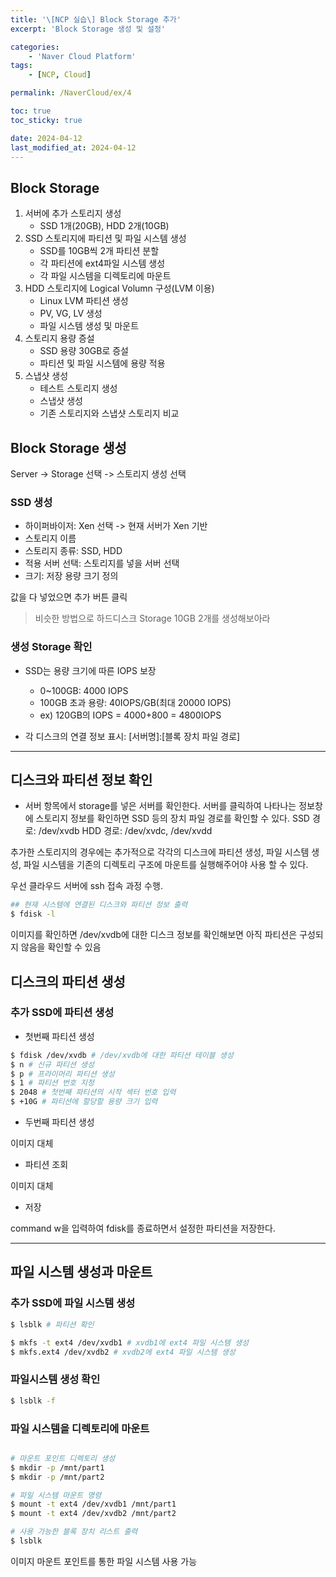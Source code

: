 ```yaml
---
title: '\[NCP 실습\] Block Storage 추가'
excerpt: 'Block Storage 생성 및 설정'

categories:
    - 'Naver Cloud Platform'
tags:
    - [NCP, Cloud]

permalink: /NaverCloud/ex/4

toc: true
toc_sticky: true

date: 2024-04-12
last_modified_at: 2024-04-12
---
```


## Block Storage

1. 서버에 추가 스토리지 생성
    - SSD 1개(20GB), HDD 2개(10GB)
2. SSD 스토리지에 파티션 및 파일 시스템 생성
    - SSD를 10GB씩 2개 파티션 분할
    - 각 파티션에 ext4파일 시스템 생성
    - 각 파일 시스템을 디렉토리에 마운트
3. HDD 스토리지에 Logical Volumn 구성(LVM 이용)
    - Linux LVM 파티션 생성
    - PV, VG, LV 생성
    - 파일 시스템 생성 및 마운트
4. 스토리지 용량 증설
    - SSD 용량 30GB로 증설
    - 파티션 및 파일 시스템에 용량 적용
5. 스냅샷 생성
    - 테스트 스토리지 생성
    - 스냅샷 생성
    - 기존 스토리지와 스냅샷 스토리지 비교

## Block Storage 생성

Server -> Storage 선택 -> 스토리지 생성 선택

### SSD 생성

-   하이퍼바이저: Xen 선택 -> 현재 서버가 Xen 기반
-   스토리지 이름
-   스토리지 종류: SSD, HDD
-   적용 서버 선택: 스토리지를 넣을 서버 선택
-   크기: 저장 용량 크기 정의

값을 다 넣었으면 추가 버튼 클릭

> 비슷한 방법으로 하드디스크 Storage 10GB 2개를 생성해보아라

### 생성 Storage 확인

-   SSD는 용량 크기에 따른 IOPS 보장

    -   0~100GB: 4000 IOPS
    -   100GB 초과 용량: 40IOPS/GB(최대 20000 IOPS)
    -   ex) 120GB의 IOPS = 4000+800 = 4800IOPS

-   각 디스크의 연결 정보 표시: [서버명]:[블록 장치 파일 경로]

---

## 디스크와 파티션 정보 확인

-   서버 항목에서 storage를 넣은 서버를 확인한다. 서버를 클릭하여 나타나는 정보창에 스토리지 정보를 확인하면 SSD 등의 장치 파일 경로를 확인할 수 있다.
    SSD 경로: /dev/xvdb
    HDD 경로: /dev/xvdc, /dev/xvdd

추가한 스토리지의 경우에는 추가적으로 각각의 디스크에 파티션 생성, 파일 시스템 생성, 파일 시스템을 기존의 디렉토리 구조에 마운트를 실행해주어야 사용 할 수 있다.

우선 클라우드 서버에 ssh 접속 과정 수행.

```bash
## 현재 시스템에 연결된 디스크와 파티션 정보 출력
$ fdisk -l
```

이미지를 확인하면 /dev/xvdb에 대한 디스크 정보를 확인해보면 아직 파티션은 구성되지 않음을 확인할 수 있음

## 디스크의 파티션 생성

### 추가 SSD에 파티션 생성

-   첫번째 파티션 생성

```bash
$ fdisk /dev/xvdb # /dev/xvdb에 대한 파티션 테이블 생성
$ n # 신규 파티션 생성
$ p # 프라이머리 파티션 생성
$ 1 # 파티션 번호 지정
$ 2048 # 첫번째 파티션의 시작 섹터 번호 입력
$ +10G # 파티션에 할당할 용량 크기 입력
```

-   두번째 파티션 생성

이미지 대체

-   파티션 조회

이미지 대체

-   저장

command w을 입력하여 fdisk를 종료하면서
설정한 파티션을 저장한다.

---

## 파일 시스템 생성과 마운트

### 추가 SSD에 파일 시스템 생성

```bash
$ lsblk # 파티션 확인
```

```bash
$ mkfs -t ext4 /dev/xvdb1 # xvdb1에 ext4 파일 시스템 생성
$ mkfs.ext4 /dev/xvdb2 # xvdb2에 ext4 파일 시스템 생성
```

### 파일시스템 생성 확인

```bash
$ lsblk -f
```

### 파일 시스템을 디렉토리에 마운트

```bash

# 마운트 포인트 디렉토리 생성
$ mkdir -p /mnt/part1
$ mkdir -p /mnt/part2

# 파일 시스템 마운트 명령
$ mount -t ext4 /dev/xvdb1 /mnt/part1
$ mount -t ext4 /dev/xvdb2 /mnt/part2

# 사용 가능한 블록 장치 리스트 출력
$ lsblk


```

이미지
마운트 포인트를 통한 파일 시스템 사용 가능
